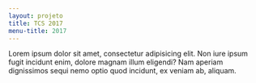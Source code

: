 ```yaml
---
layout: projeto
title: TCS 2017
menu-title: 2017
---
```


Lorem ipsum dolor sit amet, consectetur adipisicing elit. Non iure ipsum fugit incidunt enim, dolore magnam illum eligendi? Nam aperiam dignissimos sequi nemo optio quod incidunt, ex veniam ab, aliquam.
